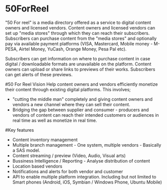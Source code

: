 # 50ForReel

"50 For reel" is a media directory offered as a service to digital content owners and licensed vendors.
Content owners and licensed vendors can set up "media stores" through which they can reach their subscribers.
Subscribers can purchase content from the "media stores" and optionally pay via available payment platforms (VISA, Mastercard, Mobile money - M-PESA, Airtel Money, YuCash, Orange Money, Pesa Pal etc).

Subscribers can get information on where to purchase content in case digital / downloadable formats are unavailable on the platform.
Content owners can upload or share links to previews of their works. Subscribers can get alerts of these previews.


#50 For Reel Vision
Help content owners and vendors efficiently monetize their content through existing digital platforms. 
This involves; 
- "cutting the middle man" completely and giving content owners and vendors a new channel where they can sell their content.
- Bridging the gap between supplier and consumer  - producers and vendors of content can reach their intended customers or audiences in real time as well as monetize in real time.


#Key features
- Content inventory management
- Multiple branch management - One system, multiple vendors - Basically a SAS model.
- Content streaming / preview (Video, Audio, Visual arts)
- Bussiness Intelligence / Reporting - Analyse distribution of content
- Location based vendors
- Notifications and alerts for both vendor and customer
- API to enable multiple platform integration. Including but not limited to Smart phones (Android, iOS, Symbian / Windows Phone, Ubuntu Mobile)
